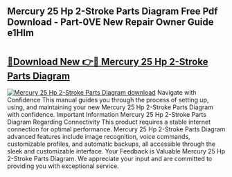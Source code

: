 ## Mercury 25 Hp 2-Stroke Parts Diagram Free Pdf Download - Part-0VE New Repair Owner Guide e1Hlm

# <h2><a href="http://dfmzm1.blite.top/?on=Mercury+25+Hp+2-Stroke+Parts+Diagram">🔗Download New 👉🔴 Mercury 25 Hp 2-Stroke Parts Diagram</a></h2>

[![Mercury 25 Hp 2-Stroke Parts Diagram download](https://i.imgur.com/lujVjoI.png)](http://dfmzm1.blite.top/?on=Mercury+25+Hp+2-Stroke+Parts+Diagram)
Navigate with Confidence This manual guides you through the process of setting up, using, and maintaining your new Mercury 25 Hp 2-Stroke Parts Diagram with confidence. Important Information Mercury 25 Hp 2-Stroke Parts Diagram Regarding Connectivity This product requires a stable internet connection for optimal performance. Mercury 25 Hp 2-Stroke Parts Diagram advanced features include image recognition, voice commands, customizable profiles, and automatic backups, all accessible through the sleek and customizable interface. Your Feedback is Valuable Mercury 25 Hp 2-Stroke Parts Diagram. We appreciate your input and are committed to providing you with exceptional service.
